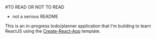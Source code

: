 #TO READ OR NOT TO READ
- not a serious README

This is an in-progress todo/planner application that I'm building to learn ReactJS using the [Create-React-App](https://github.com/facebookincubator/create-react-app/) template.